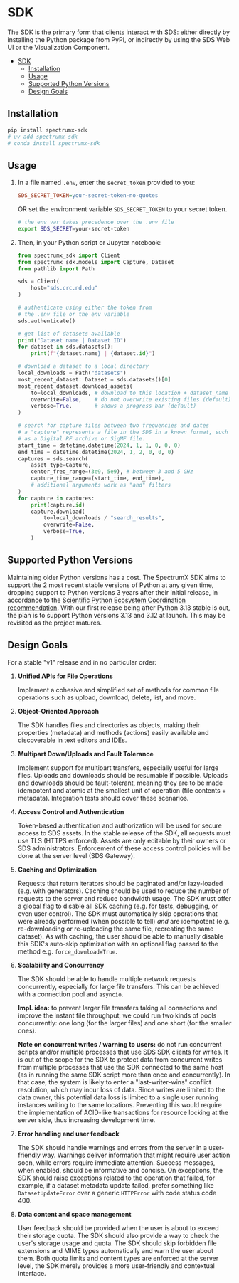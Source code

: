 # SDK

The SDK is the primary form that clients interact with SDS: either directly by installing the Python package from PyPI, or indirectly by using the SDS Web UI or the Visualization Component.

-   [SDK](#sdk)
    -   [Installation](#installation)
    -   [Usage](#usage)
    -   [Supported Python Versions](#supported-python-versions)
    -   [Design Goals](#design-goals)

## Installation

```bash
pip install spectrumx-sdk
# uv add spectrumx-sdk
# conda install spectrumx-sdk
```

## Usage

1. In a file named `.env`, enter the `secret_token` provided to you:

    ```ini
    SDS_SECRET_TOKEN=your-secret-token-no-quotes
    ```

    OR set the environment variable `SDS_SECRET_TOKEN` to your secret token.

    ```bash
    # the env var takes precedence over the .env file
    export SDS_SECRET=your-secret-token
    ```

2. Then, in your Python script or Jupyter notebook:

    ```python
    from spectrumx_sdk import Client
    from spectrumx_sdk.models import Capture, Dataset
    from pathlib import Path

    sds = Client(
        host="sds.crc.nd.edu"
    )

    # authenticate using either the token from
    # the .env file or the env variable
    sds.authenticate()

    # get list of datasets available
    print("Dataset name | Dataset ID")
    for dataset in sds.datasets():
        print(f"{dataset.name} | {dataset.id}")

    # download a dataset to a local directory
    local_downloads = Path("datasets")
    most_recent_dataset: Dataset = sds.datasets()[0]
    most_recent_dataset.download_assets(
        to=local_downloads, # download to this location + dataset_name
        overwrite=False,    # do not overwrite existing files (default)
        verbose=True,       # shows a progress bar (default)
    )

    # search for capture files between two frequencies and dates
    # a "capture" represents a file in the SDS in a known format, such
    # as a Digital RF archive or SigMF file.
    start_time = datetime.datetime(2024, 1, 1, 0, 0, 0)
    end_time = datetime.datetime(2024, 1, 2, 0, 0, 0)
    captures = sds.search(
        asset_type=Capture,
        center_freq_range=(3e9, 5e9), # between 3 and 5 GHz
        capture_time_range=(start_time, end_time),
        # additional arguments work as "and" filters
    )
    for capture in captures:
        print(capture.id)
        capture.download(
            to=local_downloads / "search_results",
            overwrite=False,
            verbose=True,
        )
    ```

## Supported Python Versions

Maintaining older Python versions has a cost. The SpectrumX SDK aims to support the 2 most recent stable versions of Python at any given time, dropping support to Python versions 3 years after their initial release, in accordance to the [Scientific Python Ecosystem Coordination recommendation](https://scientific-python.org/specs/spec-0000/). With our first release being after Python 3.13 stable is out, the plan is to support Python versions 3.13 and 3.12 at launch. This may be revisited as the project matures.

## Design Goals

For a stable "v1" release and in no particular order:

1. **Unified APIs for File Operations**

    Implement a cohesive and simplified set of methods for common file operations such as upload, download, delete, list, and move.

2. **Object-Oriented Approach**

    The SDK handles files and directories as objects, making their properties (metadata) and methods (actions) easily available and discoverable in text editors and IDEs.

3. **Multipart Down/Uploads and Fault Tolerance**

    Implement support for multipart transfers, especially useful for large files. Uploads and downloads should be resumable if possible. Uploads and downloads should be fault-tolerant, meaning they are to be made idempotent and atomic at the smallest unit of operation (file contents + metadata). Integration tests should cover these scenarios.

4. **Access Control and Authentication**

    Token-based authentication and authorization will be used for secure access to SDS assets. In the stable release of the SDK, all requests must use TLS (HTTPS enforced). Assets are only editable by their owners or SDS administrators. Enforcement of these access control policies will be done at the server level (SDS Gateway).

5. **Caching and Optimization**

    Requests that return iterators should be paginated and/or lazy-loaded (e.g. with generators). Caching should be used to reduce the number of requests to the server and reduce bandwidth usage. The SDK must offer a global flag to disable all SDK caching (e.g. for tests, debugging, or even user control). The SDK must automatically skip operations that were already performed (when possible to tell) _and_ are idempotent (e.g. re-downloading or re-uploading the same file, recreating the same dataset). As with caching, the user should be able to manually disable this SDK's auto-skip optimization with an optional flag passed to the method e.g. `force_download=True`.

6. **Scalability and Concurrency**

    The SDK should be able to handle multiple network requests concurrently, especially for large file transfers. This can be achieved with a connection pool and `asyncio`.

    **Impl. idea:** to prevent larger file transfers taking all connections and improve the instant file throughput, we could run two kinds of pools concurrently: one long (for the larger files) and one short (for the smaller ones).

    **Note on concurrent writes / warning to users:** do not run concurrent scripts and/or multiple processes that use SDS SDK clients for writes. It is out of the scope for the SDK to protect data from concurrent writes from multiple processes that use the SDK connected to the same host (as in running the same SDK script more than once and concurrently). In that case, the system is likely to enter a "last-writer-wins" conflict resolution, which may incur loss of data. Since writes are limited to the data owner, this potential data loss is limited to a single user running instances writing to the same locations. Preventing this would require the implementation of ACID-like transactions for resource locking at the server side, thus increasing development time.

7. **Error handling and user feedback**

    The SDK should handle warnings and errors from the server in a user-friendly way. Warnings deliver information that might require user action soon, while errors require immediate attention. Success messages, when enabled, should be informative and concise. On exceptions, the SDK should raise exceptions related to the operation that failed, for example, if a dataset metadata update failed, prefer something like `DatasetUpdateError` over a generic `HTTPError` with code status code 400.

8. **Data content and space management**

    User feedback should be provided when the user is about to exceed their storage quota. The SDK should also provide a way to check the user's storage usage and quota. The SDK should skip forbidden file extensions and MIME types automatically and warn the user about them. Both quota limits and content types are enforced at the server level, the SDK merely provides a more user-friendly and contextual interface.
